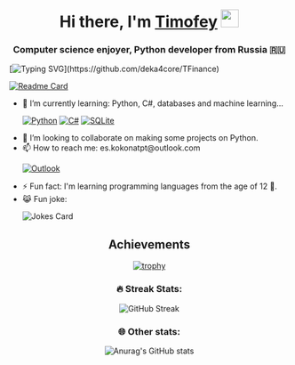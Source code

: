 <h1 align="center">Hi there, I'm <a href="https://vk.com/dekacore" target="_blank">Timofey</a> 
<img src="https://github.com/blackcater/blackcater/raw/main/images/Hi.gif" height="32"/></h1>
<h3 align="center">Computer science enjoyer, Python developer from Russia 🇷🇺</h3>


[![Typing SVG](https://readme-typing-svg.herokuapp.com?color=%2336BCF7&lines=I'm+currently+working+on+BinSummator.)](https://github.com/deka4core/TFinance)

[![Readme Card](https://github-readme-stats.vercel.app/api/pin/?username=deka4core&repo=TFinance&theme=nord)](https://github.com/deka4core/TFinance)

  
  
  <ul>
  <li>🌱 I’m currently learning: Python, C#, databases and machine learning...</li>
    
  [![Python](https://img.shields.io/badge/python-3670A0?style=for-the-badge&logo=python&logoColor=ffdd54)](https://www.python.org/) [![C#](https://img.shields.io/badge/c%23-%23239120.svg?style=for-the-badge&logo=c-sharp&logoColor=white)](https://docs.microsoft.com/ru-ru/dotnet/csharp/) [![SQLite](https://img.shields.io/badge/sqlite-%2307405e.svg?style=for-the-badge&logo=sqlite&logoColor=white)](https://www.sqlite.org/index.html)
 <li>👯 I’m looking to collaborate on making some projects on Python.</li>
  <li>📫 How to reach me: es.kokonatpt@outlook.com</li>
  
  [![Outlook](https://img.shields.io/badge/Microsoft_Outlook-0078D4?style=for-the-badge&logo=microsoft-outlook&logoColor=white)](https://outlook.com/)
  <li>⚡ Fun fact: I'm learning programming languages from the age of 12 🐤.</li>
  <li>😹 Fun joke:</li>
  
  ![Jokes Card](https://readme-jokes.vercel.app/api?theme=blueberry)
</ul>

  <div align="center"><h2>Achievements</h2>
  
 [![trophy](https://github-profile-trophy.vercel.app/?username=deka4core&theme=nord)](https://github.com/ryo-ma/github-profile-trophy) </div>
 
 <div align="center"><h3 align="center">🔥 Streak Stats:</h3>
 
 ![GitHub Streak](https://github-readme-streak-stats.herokuapp.com/?user=deka4core&theme=nord) </div>
 
 <div align="center"><h3 align="center">🌐 Other stats:</h3>

  ![Anurag's GitHub stats](https://github-readme-stats.vercel.app/api?username=deka4core&theme=nord) </div>
